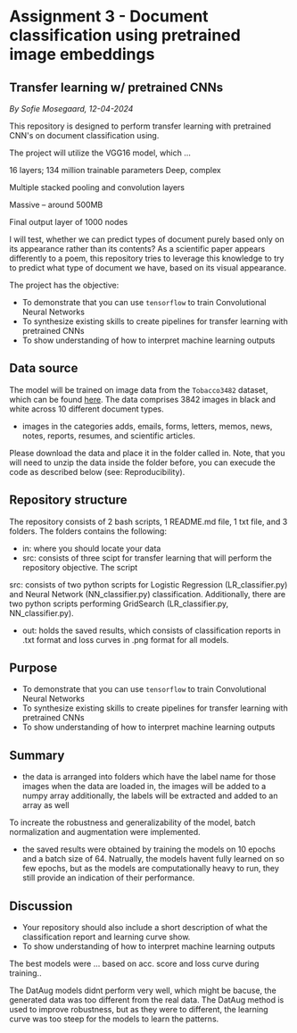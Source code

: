 # Assignment 3 - Document classification using pretrained image embeddings
## Transfer learning w/ pretrained CNNs
*By Sofie Mosegaard, 12-04-2024*

This repository is designed to perform transfer learning with pretrained CNN's on document classification using.

The project will utilize the VGG16 model, which ...

16 layers; 134 million trainable parameters
Deep, complex

Multiple stacked pooling and convolution layers

Massive – around 500MB

Final output layer of 1000 nodes


I will test, whether we can predict types of document purely based only on its appearance rather than its contents? As a scientific paper appears differently to a poem, this repository tries to leverage this knowledge to try to predict what type of document we have, based on its visual appearance.

The project has the objective:
- To demonstrate that you can use ```tensorflow``` to train Convolutional Neural Networks
- To synthesize existing skills to create pipelines for transfer learning with pretrained CNNs
- To show understanding of how to interpret machine learning outputs

## Data source

The model will be trained on image data from the ```Tobacco3482``` dataset, which can be found [here](https://www.kaggle.com/datasets/patrickaudriaz/tobacco3482jpg?resource=download). The data comprises 3842 images in black and white across 10 different document types.


- images in the categories adds, emails, forms, letters, memos, news, notes, reports, resumes, and scientific articles.

Please download the data and place it in the folder called in. Note, that you will need to unzip the data inside the folder before, you can execude the code as described below (see: Reproducibility).

## Repository structure

The repository consists of 2 bash scripts, 1 README.md file, 1 txt file, and 3 folders. The folders contains the following:

-   in: where you should locate your data
-   src: consists of three scipt for transfer learning
that will perform the repository objective. The script 

src: consists of two python scripts for Logistic Regression (LR_classifier.py) and Neural Network (NN_classifier.py) classification. Additionally, there are two python scripts performing GridSearch (LR_classifier.py, NN_classifier.py).


-   out: holds the saved results, which consists of classification reports in .txt format and loss curves in .png format for all models.

## Purpose

- To demonstrate that you can use ```tensorflow``` to train Convolutional Neural Networks
- To synthesize existing skills to create pipelines for transfer learning with pretrained CNNs
- To show understanding of how to interpret machine learning outputs


## Summary 

- the data is arranged into folders which have the label name for those images
when the data are loaded in, the images will be added to a numpy array
additionally, the labels will be extracted and added to an array as well

To increate the robustness and generalizability of the model, batch normalization and augmentation were implemented. 

- the saved results were obtained by training the models on 10 epochs and a batch size of 64. Natrually, the models havent fully learned on so few epochs, but as the models are computationally heavy to run, they still provide an indication of their performance. 



## Discussion

-   Your repository should also include a short description of what the classification report and learning curve show.
-   To show understanding of how to interpret machine learning outputs

The best models were ... based on acc. score and loss curve during training..

The DatAug models didnt perform very well, which might be bacuse, the generated data was too different from the real data. The DatAug method is used to improve robustness, but as they were to different, the learning curve was too steep for the models to learn the patterns.